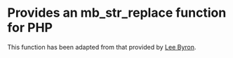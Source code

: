 Provides an mb_str_replace function for PHP
==================

This function has been adapted from that provided by [Lee Byron](http://www.php.net/manual/en/ref.mbstring.php#107631).